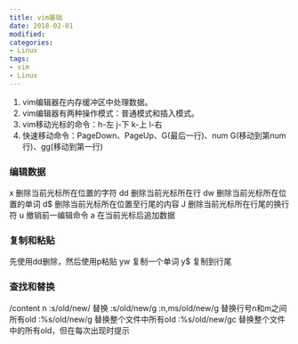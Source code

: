 ```yaml
---
title: vim基础
date: 2018-02-01
modified:
categories:
- Linux
tags:
- vim
- Linux
---
```


1. vim编辑器在内存缓冲区中处理数据。
2. vim编辑器有两种操作模式：普通模式和插入模式。
3. vim移动光标的命令：h-左  j-下  k-上  l-右
4. 快速移动命令：PageDown、PageUp、G(最后一行)、num G(移动到第num行)、gg(移动到第一行)

### 编辑数据
x		删除当前光标所在位置的字符
dd		删除当前光标所在行
dw		删除当前光标所在位置的单词
d$		删除当前光标所在位置至行尾的内容
J		删除当前光标所在行尾的换行符
u		撤销前一编辑命令
a		在当前光标后追加数据

### 复制和粘贴
先使用dd删除，然后使用p粘贴
yw		复制一个单词
y$		复制到行尾

### 查找和替换
/content	n
:s/old/new/		替换
:s/old/new/g
:n,ms/old/new/g	替换行号n和m之间所有old
:%s/old/new/g	替换整个文件中所有old
:%s/old/new/gc	替换整个文件中的所有old，但在每次出现时提示
